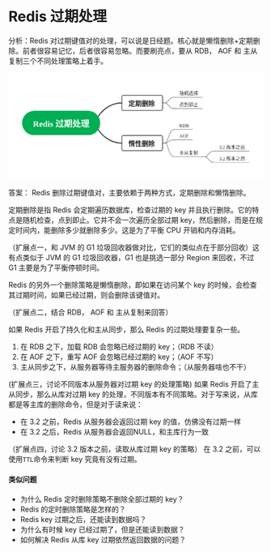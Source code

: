 # Redis 过期处理

分析：Redis 对过期键值对的处理，可以说是日经题。核心就是懒惰删除+定期删除。前者很容易记忆，后者很容易忽略。而要刷亮点，要从 RDB， AOF 和 主从复制三个不同处理策略上着手。

![过期策略](./img/expired.png)

答案： Redis 删除过期键值对，主要依赖于两种方式，定期删除和懒惰删除。

定期删除是指 Redis 会定期遍历数据库，检查过期的 key 并且执行删除。它的特点是随机检查，点到即止。它并不会一次遍历全部过期 key，然后删除，而是在规定时间内，能删除多少就删除多少。这是为了平衡 CPU 开销和内存消耗。

（扩展点一，和 JVM 的 G1 垃圾回收器做对比，它们的类似点在于部分回收）这有点类似于 JVM 的 G1 垃圾回收器，G1 也是挑选一部分 Region 来回收，不过 G1 主要是为了平衡停顿时间。

Redis 的另外一个删除策略是懒惰删除，即如果在访问某个 key 的时候，会检查其过期时间，如果已经过期，则会删除该键值对。

（扩展点二，结合 RDB， AOF 和 主从复制来回答）

如果 Redis 开启了持久化和主从同步，那么 Redis 的过期处理要复杂一些。
1. 在 RDB 之下，加载 RDB 会忽略已经过期的 key；（RDB 不读）
2. 在 AOF 之下，重写 AOF 会忽略已经过期的 key；（AOF 不写）
3. 主从同步之下，从服务器等待主服务器的删除命令；（从服务器啥也不干）

(扩展点三，讨论不同版本从服务器对过期 key 的处理策略)
如果 Redis 开启了主从同步，那么从库对过期 key 的处理，不同版本有不同策略。对于写来说，从库都是等主库的删除命令，但是对于读来说：
- 在 3.2 之前，Redis 从服务器会返回过期 key 的值，仿佛没有过期一样
- 在 3.2 之后，Redis 从服务器会返回NULL，和主库行为一致

（扩展点四，讨论 3.2 版本之前，读取从库过期 key 的策略）
在 3.2 之前，可以使用`TTL`命令来判断 key 究竟有没有过期。


#### 类似问题
- 为什么 Redis 定时删除策略不删除全部过期的 key？
- Redis 的定时删除策略是怎样的？
- Redis key 过期之后，还能读到数据吗？
- 为什么有时候 key 已经过期了，但是还能读到数据？
- 如何解决 Redis 从库 key 过期依然返回数据的问题？
